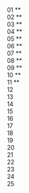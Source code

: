 01 \*\*  
02 \*\*  
03 \*\*  
04 \*\*  
05 \*\*  
06 \*\*  
07 \*\*  
08 \*\*  
09 \*\*  
10 \*\*  
11 \*\*  
12   
13   
14   
15   
16  
17  
18  
19  
20  
21  
22  
23  
24  
25
